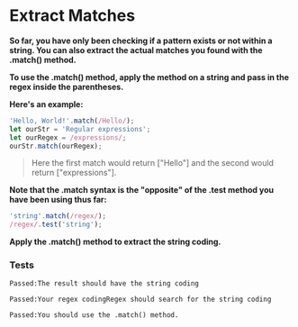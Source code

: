 # Extract Matches

**So far, you have only been checking if a pattern exists or not within a string. You can also extract the actual matches you found with the .match() method.**

**To use the .match() method, apply the method on a string and pass in the regex inside the parentheses.**

**Here's an example:**

```js
'Hello, World!'.match(/Hello/);
let ourStr = 'Regular expressions';
let ourRegex = /expressions/;
ourStr.match(ourRegex);
```

> Here the first match would return ["Hello"] and the second would return ["expressions"].

**Note that the .match syntax is the "opposite" of the .test method you have been using thus far:**

```js
'string'.match(/regex/);
/regex/.test('string');
```

**Apply the .match() method to extract the string coding.**

### Tests

`Passed:The result should have the string coding`

`Passed:Your regex codingRegex should search for the string coding`

`Passed:You should use the .match() method.`

